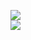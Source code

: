 [![](https://img.shields.io/badge/Made%20With-Github%20Spray-lightgrey.svg?style=for-the-badge&logo=github)](https://github.com/Annihil/github-spray#5473)  
[![](https://i.imgur.com/2DrTn0Z.gif)](https://github.com/Annihil/github-spray)